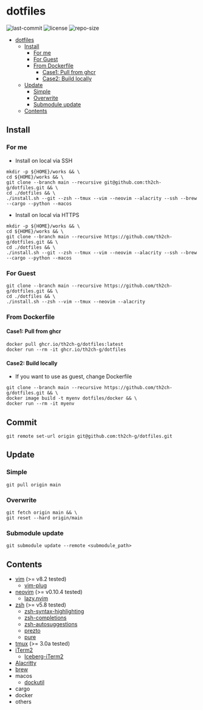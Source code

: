 # dotfiles
![last-commit](https://img.shields.io/github/last-commit/th2ch-g/dotfiles)
![license](https://img.shields.io/github/license/th2ch-g/dotfiles)
![repo-size](https://img.shields.io/github/repo-size/th2ch-g/dotfiles)

- [dotfiles](#dotfiles)
  - [Install](#install)
    - [For me](#for-me)
    - [For Guest](#for-guest)
    - [From Dockerfile](#from-dockerfile)
      - [Case1: Pull from ghcr](#case1-pull-from-ghcr)
      - [Case2: Build locally](#case2-build-locally)
  - [Update](#update)
    - [Simple](#simple)
    - [Overwrite](#overwrite)
    - [Submodule update](#submodule-update)
  - [Contents](#contents)

## Install

### For me
- Install on local via SSH
~~~shell
mkdir -p ${HOME}/works && \
cd ${HOME}/works && \
git clone --branch main --recursive git@github.com:th2ch-g/dotfiles.git && \
cd ./dotfiles && \
./install.sh --git --zsh --tmux --vim --neovim --alacrity --ssh --brew --cargo --python --macos
~~~

- Install on local via HTTPS
~~~shell
mkdir -p ${HOME}/works && \
cd ${HOME}/works && \
git clone --branch main --recursive https://github.com/th2ch-g/dotfiles.git && \
cd ./dotfiles && \
./install.sh --git --zsh --tmux --vim --neovim --alacrity --ssh --brew --cargo --python --macos
~~~

### For Guest
~~~shell
git clone --branch main --recursive https://github.com/th2ch-g/dotfiles.git && \
cd ./dotfiles && \
./install.sh --zsh --vim --tmux --neovim --alacrity
~~~

### From Dockerfile
#### Case1: Pull from ghcr
~~~shell
docker pull ghcr.io/th2ch-g/dotfiles:latest
docker run --rm -it ghcr.io/th2ch-g/dotfiles
~~~

#### Case2: Build locally
- If you want to use as guest, change Dockerfile
~~~shell
git clone --branch main --recursive https://github.com/th2ch-g/dotfiles.git && \
docker image build -t myenv dotfiles/docker && \
docker run --rm -it myenv
~~~

## Commit
~~~shell
git remote set-url origin git@github.com:th2ch-g/dotfiles.git
~~~

## Update
### Simple
~~~
git pull origin main
~~~

### Overwrite
~~~
git fetch origin main && \
git reset --hard origin/main
~~~

### Submodule update
~~~
git submodule update --remote <submodule_path>
~~~

## Contents
- [vim](https://github.com/vim/vim) (>= v8.2 tested)
  - [vim-plug](https://github.com/junegunn/vim-plug)
- [neovim](https://github.com/neovim/neovim) (>= v0.10.4 tested)
  - [lazy.nvim](https://github.com/folke/lazy.nvim)
- [zsh](https://github.com/zsh-users/zsh) (>= v5.8 tested)
  - [zsh-syntax-highlighting](https://github.com/zsh-users/zsh-syntax-highlighting)
  - [zsh-completions](https://github.com/zsh-users/zsh-completions)
  - [zsh-autosuggestions](https://github.com/zsh-users/zsh-autosuggestions)
  - [prezto](https://github.com/sorin-ionescu/prezto)
  - [pure](https://github.com/sindresorhus/pure)
- [tmux](https://github.com/tmux/tmux) (>= 3.0a tested)
- [iTerm2](https://github.com/gnachman/iTerm2)
  - [Iceberg-iTerm2](https://github.com/Arc0re/Iceberg-iTerm2)
- [Alacritty](https://github.com/alacritty/alacritty)
- [brew](https://github.com/Homebrew/brew)
- macos
  - [dockutil](https://github.com/kcrawford/dockutil)
- cargo
- docker
- others
